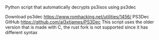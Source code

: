 Python script that automatically decrypts ps3isos using ps3dec

Download ps3dec https://www.romhacking.net/utilities/1456/
PS3Dec GitHub https://github.com/al3xtjames/PS3Dec
This script uses the older version that is made with C, the rust fork is not supported since it has different syntax

